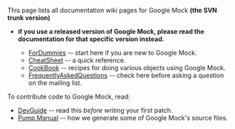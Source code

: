 This page lists all documentation wiki pages for Google Mock **(the SVN trunk version)**
- **if you use a released version of Google Mock, please read the documentation for that specific version instead.**

  * [ForDummies](V1_7_ForDummies.md) -- start here if you are new to Google Mock.
  * [CheatSheet](V1_7_CheatSheet.md) -- a quick reference.
  * [CookBook](V1_7_CookBook.md) -- recipes for doing various objects using Google Mock.
  * [FrequentlyAskedQuestions](V1_7_FrequentlyAskedQuestions.md) -- check here before asking a question on the mailing list.

To contribute code to Google Mock, read:

  * [DevGuide](DevGuide.md) -- read this _before_ writing your first patch.
  * [Pump Manual](http://code.google.com/p/googletest/wiki/PumpManual) -- how we generate some of Google Mock's source files.